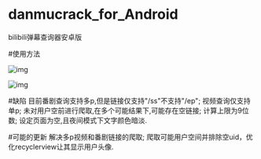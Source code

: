 # danmucrack_for_Android
bilibili弹幕查询器安卓版


#使用方法


![img](https://github.com/221294583/danmucrack_for_Android/tree/main/gif/1.gif)



![img](https://github.com/221294583/danmucrack_for_Android/tree/main/gif/Untitled.gif)



#缺陷
目前番剧查询支持多p,但是链接仅支持"/ss"不支持"/ep";
视频查询仅支持单p;
未对用户空前进行爬取,在多个可能结果下,可能存在空链接;
计算上限为9位数;
设定页面为空,且夜间模式下文字颜色暗淡.


#可能的更新
解决多p视频和番剧链接的爬取;
爬取可能用户空间并排除空uid，优化recyclerview让其显示用户头像.
